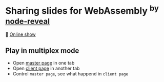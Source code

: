 # Sharing slides for WebAssembly <sup>by <a href="https://github.com/int64ago/node-reveal">node-reveal</a></sup>

:eyes: [Online show](https://wasm.int64ago.org/)

## Play in multiplex mode

 - Open [master page](https://wasm.int64ago.org/?role=master) in one tab
 - Open [client page](https://wasm.int64ago.org/) in another tab
 - Control `master page`, see what happend in `client page`